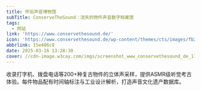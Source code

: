 ```yaml
---
title: 怀旧声音博物馆
subTitle: ConserveTheSound：消失的物件声音数字档案馆
tags:
  - 网站
link: 'https://www.conservethesound.de/'
icon: 'https://www.conservethesound.de/wp-content/themes/cts/images/fb2.png'
abbrlink: 15e406c8
date: 2025-03-16 13:28:30
cover: //cdn-image.w3cay.com/imgs/screenshot_www_conservethesound_de_1742104745726.jpg
---
```


收录打字机、拨盘电话等200+种复古物件的立体声采样，提供ASMR级听觉考古体验。每件物品配有时间轴标注与工业设计解析，打造声音文化遗产数据库。